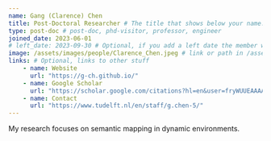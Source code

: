 ```yaml
---
name: Gang (Clarence) Chen
title: Post-Doctoral Researcher # The title that shows below your name.
type: post-doc # post-doc, phd-visitor, professor, engineer
joined_date: 2023-06-01
# left_date: 2023-09-30 # Optional, if you add a left date the member will be moved to the past members section
image: /assets/images/people/Clarence_Chen.jpeg # link or path in /assets/...
links: # Optional, links to other stuff
    - name: Website
      url: "https://g-ch.github.io/"
    - name: Google Scholar
      url: "https://scholar.google.com/citations?hl=en&user=fryWUUEAAAAJ"
    - name: Contact
      url: "https://www.tudelft.nl/en/staff/g.chen-5/"
---
```


<!-- Here add your interests or small paragraph. Keep it brief. Also for past members, put here e.g Now at..., [supervised by...] -->
My research focuses on semantic mapping in dynamic environments. 